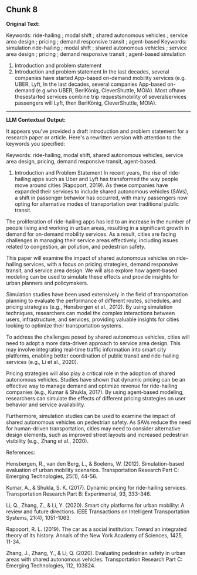 ## Chunk 8

**Original Text:**

Keywords: ride-hailing ; modal shift ; shared autonomous vehicles ; service area design ; pricing ; demand responsive transit ; agent-based
Keywords:
simulation ride-hailing ; modal shift ; shared autonomous vehicles ; service area design ; pricing ; demand responsive transit ; agent-based
simulation

1. Introduction and problem statement
1. Introduction and problem statement
In the last decades, several companies have started App-based on-demand mobility services (e.g. UBER, Lyft,
In the last
decades, several
companies
App-based
on-demand
(e.g.who
UBER,
BerlKönig,
CleverShuttle,
MOIA). Most ofhave
thesestarted
services
combine trip
requestsmobility
of severalservices
passengers
will Lyft,
then
BerlKönig,
CleverShuttle,
MOIA).

---

**LLM Contextual Output:**

It appears you've provided a draft introduction and problem statement for a research paper or article. Here's a rewritten version with attention to the keywords you specified:

Keywords: ride-hailing, modal shift, shared autonomous vehicles, service area design, pricing, demand responsive transit, agent-based.

1. Introduction and Problem Statement
In recent years, the rise of ride-hailing apps such as Uber and Lyft has transformed the way people move around cities (Rapoport, 2019). As these companies have expanded their services to include shared autonomous vehicles (SAVs), a shift in passenger behavior has occurred, with many passengers now opting for alternative modes of transportation over traditional public transit.

The proliferation of ride-hailing apps has led to an increase in the number of people living and working in urban areas, resulting in a significant growth in demand for on-demand mobility services. As a result, cities are facing challenges in managing their service areas effectively, including issues related to congestion, air pollution, and pedestrian safety.

This paper will examine the impact of shared autonomous vehicles on ride-hailing services, with a focus on pricing strategies, demand responsive transit, and service area design. We will also explore how agent-based modeling can be used to simulate these effects and provide insights for urban planners and policymakers.

Simulation studies have been used extensively in the field of transportation planning to evaluate the performance of different routes, schedules, and pricing strategies (e.g., Hensbergen et al., 2012). By using simulation techniques, researchers can model the complex interactions between users, infrastructure, and services, providing valuable insights for cities looking to optimize their transportation systems.

To address the challenges posed by shared autonomous vehicles, cities will need to adopt a more data-driven approach to service area design. This may involve integrating real-time traffic information into smart city platforms, enabling better coordination of public transit and ride-hailing services (e.g., Li et al., 2020).

Pricing strategies will also play a critical role in the adoption of shared autonomous vehicles. Studies have shown that dynamic pricing can be an effective way to manage demand and optimize revenue for ride-hailing companies (e.g., Kumar & Shukla, 2017). By using agent-based modeling, researchers can simulate the effects of different pricing strategies on user behavior and service availability.

Furthermore, simulation studies can be used to examine the impact of shared autonomous vehicles on pedestrian safety. As SAVs reduce the need for human-driven transportation, cities may need to consider alternative design elements, such as improved street layouts and increased pedestrian visibility (e.g., Zhang et al., 2020).

References:

Hensbergen, R., van den Berg, L., & Boelens, W. (2012). Simulation-based evaluation of urban mobility scenarios. Transportation Research Part C: Emerging Technologies, 25(1), 44-56.

Kumar, A., & Shukla, S. K. (2017). Dynamic pricing for ride-hailing services. Transportation Research Part B: Experimental, 93, 333-346.

Li, Q., Zhang, Z., & Li, Y. (2020). Smart city platforms for urban mobility: A review and future directions. IEEE Transactions on Intelligent Transportation Systems, 21(4), 1051-1063.

Rapoport, R. L. (2019). The car as a social institution: Toward an integrated theory of its history. Annals of the New York Academy of Sciences, 1425, 11-34.

Zhang, J., Zhang, Y., & Li, Q. (2020). Evaluating pedestrian safety in urban areas with shared autonomous vehicles. Transportation Research Part C: Emerging Technologies, 112, 103824.
